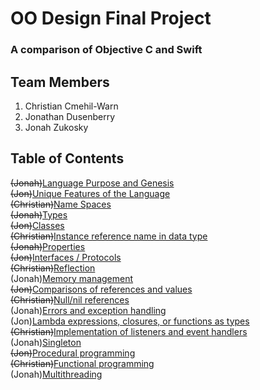 # OO Design Final Project
### A comparison of Objective C and Swift

## Team Members
1. Christian Cmehil-Warn
2. Jonathan Dusenberry
3. Jonah Zukosky

## Table of Contents
~~(Jonah)~~[Language Purpose and Genesis](Markdown%20Files/Language%20Purpose%20and%20Genesis.md)  
~~(Jon)~~[Unique Features of the Language](Markdown%20Files/Unique%20Features%20of%20the%20Language.md)  
~~(Christian)~~[Name Spaces](Markdown%20Files/Name%20Spaces.md)  
~~(Jonah)~~[Types](Markdown%20Files/Types.md)  
~~(Jon)~~[Classes](Markdown%20Files/Classes.md)  
~~(Christian)~~[Instance reference name in data type](Markdown%20Files/Instance%20Reference%20Name%20in%20Data%20Type.md)  
~~(Jonah)~~[Properties](Markdown%20Files/Properties.md)  
~~(Jon)~~[Interfaces / Protocols](Markdown%20Files/Interfaces%20or%20Protocols.md)  
~~(Christian)~~[Reflection](Markdown%20Files/Reflection.md)  
(Jonah)[Memory management](Markdown%20Files/Memory%20Management.md)  
~~(Jon)~~[Comparisons of references and values](Markdown%20Files/Comparisons%20of%20References%20and%20Values.md)  
~~(Christian)~~[Null/nil references](Markdown%20Files/Null%20or%20nil%20references.md)  
(Jonah)[Errors and exception handling](Markdown%20Files/Errors%20and%20Exception%20Handling.md)  
(Jon)[Lambda expressions, closures, or functions as types](Markdown%20Files/Lambda%20expressions%20closures%20or%20functions%20as%20types.md)  
~~(Christian)~~[Implementation of listeners and event handlers](Markdown%20Files/Implementation%20of%20listeners%20and%20event%20handlers.md)  
(Jonah)[Singleton](Markdown%20Files/Singleton.md)  
~~(Jon)~~[Procedural programming](Markdown%20Files/Procedural%20Programming.md)  
~~(Christian)~~[Functional programming](Markdown%20Files/Functional%20Programming.md)   
(Jonah)[Multithreading](Markdown%20Files/Multithreading.md)  

